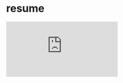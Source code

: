 # resume
![Резюме](https://github.com/suinego/resume/blob/main/%D0%9C%D0%BE%D1%80%D0%BE%D0%B7%D0%BE%D0%B2%D0%B0%20%D0%A1%D0%BE%D1%84%D0%B8%D1%8F%20%D0%A0%D0%B5%D0%B7%D1%8E%D0%BC%D0%B5.pdf)
